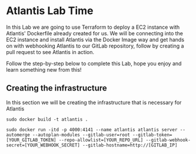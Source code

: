 # Atlantis Lab Time
In this Lab we are going to use Terraform to deploy a EC2 instance with Atlantis' Dockerfile already created for us.
We will be connecting into the EC2 instance and install Atlantis via the Docker Image way and get hands on with webhooking Atlantis to our GitLab repository,
follow by creating a pull request to see Atlantis in action.

Follow the step-by-step below to complete this Lab, hope you enjoy and learn something new from this!

## Creating the infrastructure
In this section we will be creating the infrastructure that is necessary for Atlantis 

```
sudo docker build -t atlantis .

sudo docker run -itd -p 4000:4141 --name atlantis atlantis server --automerge --autoplan-modules --gitlab-user=root --gitlab-token=[YOUR_GITLAB_TOKEN] --repo-allowlist=[YOUR_REPO_URL] --gitlab-webhook-secret=[YOUR_WEBHOOK_SECRET] --gitlab-hostname=http://[GITLAB_IP] 


```
